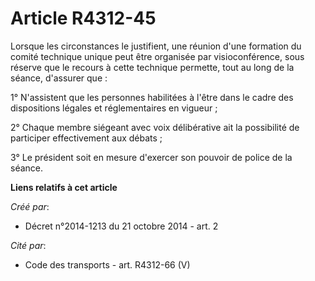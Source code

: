# Article R4312-45

Lorsque les circonstances le justifient, une réunion d'une formation du comité technique unique peut être organisée par
visioconférence, sous réserve que le recours à cette technique permette, tout au long de la séance, d'assurer que : 

1° N'assistent que les personnes habilitées à l'être dans le cadre des dispositions légales et réglementaires en vigueur ; 

2° Chaque membre siégeant avec voix délibérative ait la possibilité de participer effectivement aux débats ; 

3° Le président soit en mesure d'exercer son pouvoir de police de la séance.

**Liens relatifs à cet article**

_Créé par_:

  - Décret n°2014-1213 du 21 octobre 2014 - art. 2

_Cité par_:

  - Code des transports - art. R4312-66 (V)
